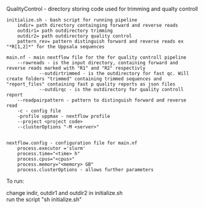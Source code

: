QualityControl - directory storing code used for trimming and qualty controll

	initialize.sh - bash script for running pipeline
		indir= path directory containging forward and reverse reads
		outdir1= path outdirectory trimming
		outdir2= path outdirectory quality control 
		pattern_rev= pattern distinguish forward and reverse reads ex "*R[1,2]*" for the Uppsala sequences

	main.nf - main nextflow file for the for quality controll pipeline
		--rawreads - is the input directory, containing forward and reverse reads marked with "R1" and "R2" respectivly
                --outdirtrimmed - is the outdirectory for fast qc. Will create folders "trimmed" containing trimmed sequences and "report_files" containing fast p quality reports as json files
                --outdirqc - is the outdirectory for quality controll report
		--readpairpattern - pattern to distinguish forward and reverse read
		-c - config file
		-profile uppmax - nextflow profile
		--project <project code>
		--clusterOptions "-M <server>"


	nextflow.config - configuration file for main.nf
		process.executor ='slurm'
		process.time="<time> h"
		process.cpus="<cpus>"
		process.memory="<memory> GB"
		process.clusterOptions - allows further parameters

To run:

change indir, outdir1 and outdir2 in initialize.sh  
run the script "sh initialize.sh"

